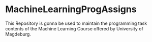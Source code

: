 # MachineLearningProgAssigns

This Repository is gonna be used to maintain the programming task contents of the Machine Learning Course offered by University of Magdeburg.
